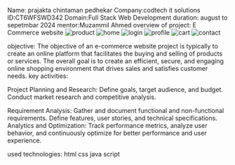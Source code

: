 Name: prajakta chintaman pedhekar 
Company:codtech it solutions 
ID:CT6WFSWD342
Domain:Full Stack Web Development
duration: august to sepetmbar 2024 
mentor:Muzammil Ahmed 
                overview of project: E Commerce website 
 ![product](https://github.com/user-attachments/assets/01b913ae-f59a-4ede-ae48-1f5a5b306c30)
![home](https://github.com/user-attachments/assets/b6a8e4b7-7e07-42d8-8dc2-7319603a2f80)
![login](https://github.com/user-attachments/assets/52267eb5-f6ad-42e1-a988-070826926fc6)
![profile](https://github.com/user-attachments/assets/0c7247e6-5e9d-4b13-8c0c-4a0feee35404)
![cart](https://github.com/user-attachments/assets/7e836ef0-c612-4ae3-bb68-ef254880a296)
![contact](https://github.com/user-attachments/assets/9a7c5912-304f-4bdc-8a37-71517a0db742)

 objective: 
  The objective of an e-commerce website project is typically to create an online platform that facilitates the buying and selling of products or services.
The overall goal is to create an efficient, secure, and engaging online shopping environment that drives sales and satisfies customer needs.
key activities: 


Project Planning and Research: Define goals, target audience, and budget. Conduct market research and competitive analysis.

Requirement Analysis: Gather and document functional and non-functional requirements. Define features, user stories, and technical specifications.
Analytics and Optimization: Track performance metrics, analyze user behavior, and continuously optimize for better performance and user experience.

 used technologies: 
html     css      java script 
 
